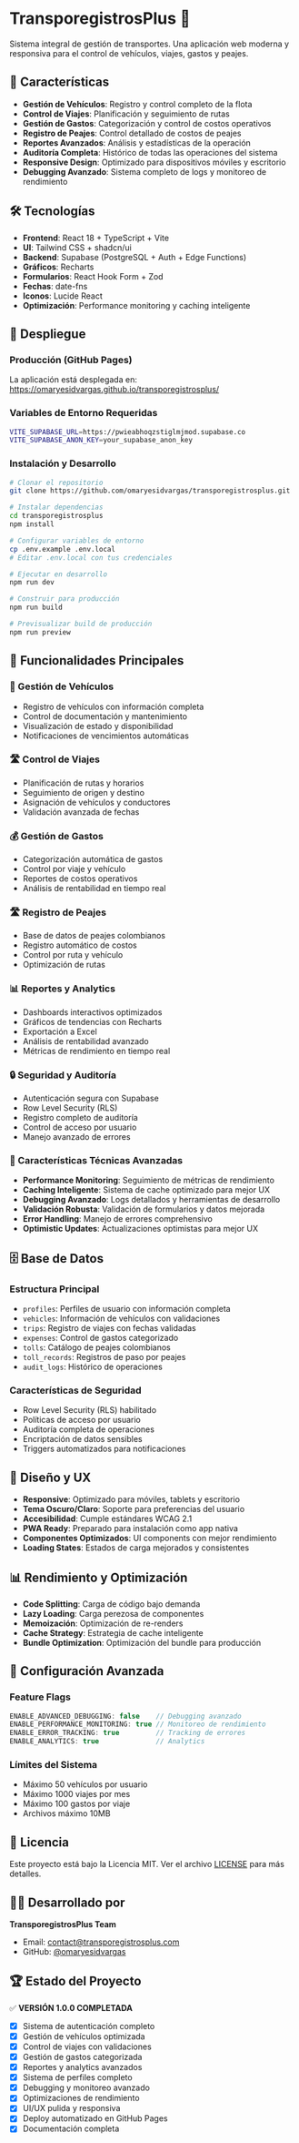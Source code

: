 
# TransporegistrosPlus 🚛

Sistema integral de gestión de transportes. Una aplicación web moderna y responsiva para el control de vehículos, viajes, gastos y peajes.

## 🌟 Características

- **Gestión de Vehículos**: Registro y control completo de la flota
- **Control de Viajes**: Planificación y seguimiento de rutas
- **Gestión de Gastos**: Categorización y control de costos operativos
- **Registro de Peajes**: Control detallado de costos de peajes
- **Reportes Avanzados**: Análisis y estadísticas de la operación
- **Auditoría Completa**: Histórico de todas las operaciones del sistema
- **Responsive Design**: Optimizado para dispositivos móviles y escritorio
- **Debugging Avanzado**: Sistema completo de logs y monitoreo de rendimiento

## 🛠️ Tecnologías

- **Frontend**: React 18 + TypeScript + Vite
- **UI**: Tailwind CSS + shadcn/ui
- **Backend**: Supabase (PostgreSQL + Auth + Edge Functions)
- **Gráficos**: Recharts
- **Formularios**: React Hook Form + Zod
- **Fechas**: date-fns
- **Iconos**: Lucide React
- **Optimización**: Performance monitoring y caching inteligente

## 🚀 Despliegue

### Producción (GitHub Pages)
La aplicación está desplegada en: https://omaryesidvargas.github.io/transporegistrosplus/

### Variables de Entorno Requeridas

```bash
VITE_SUPABASE_URL=https://pwieabhoqzstiglmjmod.supabase.co
VITE_SUPABASE_ANON_KEY=your_supabase_anon_key
```

### Instalación y Desarrollo

```bash
# Clonar el repositorio
git clone https://github.com/omaryesidvargas/transporegistrosplus.git

# Instalar dependencias
cd transporegistrosplus
npm install

# Configurar variables de entorno
cp .env.example .env.local
# Editar .env.local con tus credenciales

# Ejecutar en desarrollo
npm run dev

# Construir para producción
npm run build

# Previsualizar build de producción
npm run preview
```

## 📱 Funcionalidades Principales

### 🚗 Gestión de Vehículos
- Registro de vehículos con información completa
- Control de documentación y mantenimiento
- Visualización de estado y disponibilidad
- Notificaciones de vencimientos automáticas

### 🛣️ Control de Viajes
- Planificación de rutas y horarios
- Seguimiento de origen y destino
- Asignación de vehículos y conductores
- Validación avanzada de fechas

### 💰 Gestión de Gastos
- Categorización automática de gastos
- Control por viaje y vehículo
- Reportes de costos operativos
- Análisis de rentabilidad en tiempo real

### 🛣️ Registro de Peajes
- Base de datos de peajes colombianos
- Registro automático de costos
- Control por ruta y vehículo
- Optimización de rutas

### 📊 Reportes y Analytics
- Dashboards interactivos optimizados
- Gráficos de tendencias con Recharts
- Exportación a Excel
- Análisis de rentabilidad avanzado
- Métricas de rendimiento en tiempo real

### 🔒 Seguridad y Auditoría
- Autenticación segura con Supabase
- Row Level Security (RLS)
- Registro completo de auditoría
- Control de acceso por usuario
- Manejo avanzado de errores

### 🔧 Características Técnicas Avanzadas
- **Performance Monitoring**: Seguimiento de métricas de rendimiento
- **Caching Inteligente**: Sistema de cache optimizado para mejor UX
- **Debugging Avanzado**: Logs detallados y herramientas de desarrollo
- **Validación Robusta**: Validación de formularios y datos mejorada
- **Error Handling**: Manejo de errores comprehensivo
- **Optimistic Updates**: Actualizaciones optimistas para mejor UX

## 🗄️ Base de Datos

### Estructura Principal
- `profiles`: Perfiles de usuario con información completa
- `vehicles`: Información de vehículos con validaciones
- `trips`: Registro de viajes con fechas validadas
- `expenses`: Control de gastos categorizado
- `tolls`: Catálogo de peajes colombianos
- `toll_records`: Registros de paso por peajes
- `audit_logs`: Histórico de operaciones

### Características de Seguridad
- Row Level Security (RLS) habilitado
- Políticas de acceso por usuario
- Auditoría completa de operaciones
- Encriptación de datos sensibles
- Triggers automatizados para notificaciones

## 🎨 Diseño y UX

- **Responsive**: Optimizado para móviles, tablets y escritorio
- **Tema Oscuro/Claro**: Soporte para preferencias del usuario
- **Accesibilidad**: Cumple estándares WCAG 2.1
- **PWA Ready**: Preparado para instalación como app nativa
- **Componentes Optimizados**: UI components con mejor rendimiento
- **Loading States**: Estados de carga mejorados y consistentes

## 📊 Rendimiento y Optimización

- **Code Splitting**: Carga de código bajo demanda
- **Lazy Loading**: Carga perezosa de componentes
- **Memoización**: Optimización de re-renders
- **Cache Strategy**: Estrategia de cache inteligente
- **Bundle Optimization**: Optimización del bundle para producción

## 🔧 Configuración Avanzada

### Feature Flags
```typescript
ENABLE_ADVANCED_DEBUGGING: false    // Debugging avanzado
ENABLE_PERFORMANCE_MONITORING: true // Monitoreo de rendimiento
ENABLE_ERROR_TRACKING: true         // Tracking de errores
ENABLE_ANALYTICS: true              // Analytics
```

### Límites del Sistema
- Máximo 50 vehículos por usuario
- Máximo 1000 viajes por mes
- Máximo 100 gastos por viaje
- Archivos máximo 10MB

## 📄 Licencia

Este proyecto está bajo la Licencia MIT. Ver el archivo [LICENSE](LICENSE) para más detalles.

## 👨‍💻 Desarrollado por

**TransporegistrosPlus Team**
- Email: contact@transporegistrosplus.com
- GitHub: [@omaryesidvargas](https://github.com/omaryesidvargas)



## 🏆 Estado del Proyecto

✅ **VERSIÓN 1.0.0 COMPLETADA**

- [x] Sistema de autenticación completo
- [x] Gestión de vehículos optimizada
- [x] Control de viajes con validaciones
- [x] Gestión de gastos categorizada
- [x] Reportes y analytics avanzados
- [x] Sistema de perfiles completo
- [x] Debugging y monitoreo avanzado
- [x] Optimizaciones de rendimiento
- [x] UI/UX pulida y responsiva
- [x] Deploy automatizado en GitHub Pages
- [x] Documentación completa
